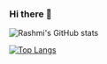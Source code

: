### Hi there 👋

![Rashmi's GitHub stats](https://github-readme-stats.vercel.app/api?username=rashmi-jay&show_icons=true&theme=tokyonight)




[![Top Langs](https://github-readme-stats.vercel.app/api/top-langs/?username=rashmi-jay)](https://github.com/rashmi-jay/github-readme-stats)


<!--
**rashmi-jay/rashmi-jay** is a ✨ _special_ ✨ repository because its `README.md` (this file) appears on your GitHub profile.

Here are some ideas to get you started:

- 🔭 I’m currently working on ...
- 🌱 I’m currently learning ...
- 👯 I’m looking to collaborate on ...
- 🤔 I’m looking for help with ...
- 💬 Ask me about ...
- 📫 How to reach me: ...
- 😄 Pronouns: ...
- ⚡ Fun fact: ...
-->
